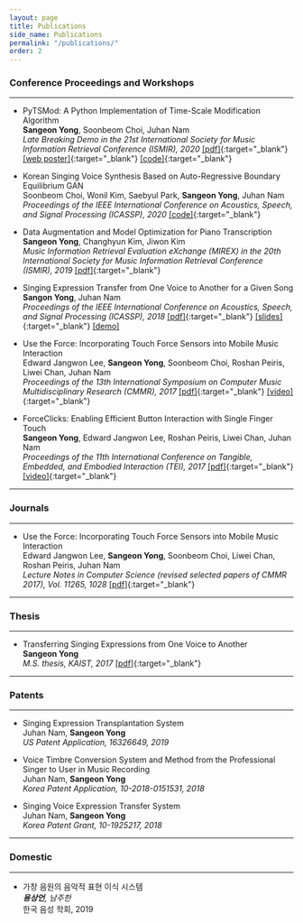 ```yaml
---
layout: page
title: Publications
side_name: Publications
permalink: "/publications/"
order: 2
---
```


### Conference Proceedings and Workshops

---

* PyTSMod: A Python Implementation of Time-Scale Modification Algorithm  
__Sangeon Yong__, Soonbeom Choi, Juhan Nam  
_Late Breaking Demo in the 21st International Society for Music Information Retrieval Conference (ISMIR), 2020_ [[pdf]](yong_ISMIR_LBD_2020.pdf){:target="_blank"} [[web poster]](https://seyong92.github.io/PyTSMod-ISMIR2020LBD){:target="_blank"} [[code]](https://github.com/KAIST-MACLab/PyTSMod){:target="_blank"}

* Korean Singing Voice Synthesis Based on Auto-Regressive Boundary Equilibrium GAN  
Soonbeom Choi, Wonil Kim, Saebyul Park, __Sangeon Yong__, Juhan Nam  
_Proceedings of the IEEE International Conference on Acoustics, Speech, and Signal Processing (ICASSP), 2020_ [[code]](https://github.com/SoonbeomChoi/BEGANSing){:target="_blank"}

* Data Augmentation and Model Optimization for Piano Transcription  
__Sangeon Yong__, Changhyun Kim, Jiwon Kim  
_Music Information Retrieval Evaluation eXchange (MIREX) in the 20th International Society for Music Information Retrieval Conference (ISMIR), 2019_ [[pdf]](yong_MIREX_2019.pdf){:target="_blank"}

* Singing Expression Transfer from One Voice to Another for a Given Song  
__Sangon Yong__, Juhan Nam  
_Proceedings of the IEEE International Conference on Acoustics, Speech, and Signal Processing (ICASSP), 2018_ [[pdf]](yong_ICASSP_2018.pdf){:target="_blank"} [[slides]](yong_ICASSP_2018_slides.pdf){:target="_blank"} [[demo]](../singing-expression-transfer/)

* Use the Force: Incorporating Touch Force Sensors into Mobile Music Interaction  
Edward Jangwon Lee, __Sangeon Yong__, Soonbeom Choi, Roshan Peiris, Liwei Chan, Juhan Nam  
_Proceedings of the 13th International Symposium on Computer Music Multidisciplinary Research (CMMR), 2017_ [[pdf]](yong_CMMR_2017.pdf){:target="_blank"} [[video]](https://youtu.be/quxAEBEp97Q){:target="_blank"}

* ForceClicks: Enabling Efficient Button Interaction with Single Finger Touch  
__Sangeon Yong__, Edward Jangwon Lee, Roshan Peiris, Liwei Chan, Juhan Nam  
_Proceedings of the 11th International Conference on Tangible, Embedded, and Embodied Interaction (TEI), 2017_ [[pdf]](yong_TEI_2017.pdf){:target="_blank"} [[video]](https://youtu.be/im5fEsX6yHE){:target="_blank"}

---

### Journals

---

* Use the Force: Incorporating Touch Force Sensors into Mobile Music Interaction  
Edward Jangwon Lee, __Sangeon Yong__, Soonbeom Choi, Liwei Chan, Roshan Peiris, Juhan Nam  
_Lecture Notes in Computer Science (revised selected papers of CMMR 2017), Vol. 11265, 1028_ [[pdf]](https://link.springer.com/chapter/10.1007/978-3-030-01692-0_38){:target="_blank"}

---

### Thesis

---

* Transferring Singing Expressions from One Voice to Another  
__Sangeon Yong__  
_M.S. thesis, KAIST, 2017_ [[pdf]](master-thesis.pdf){:target="_blank"}

---

### Patents

---

* Singing Expression Transplantation System  
Juhan Nam, __Sangeon Yong__  
_US Patent Application, 16326649, 2019_

* Voice Timbre Conversion System and Method from the Professional Singer to User in Music Recording  
Juhan Nam, __Sangeon Yong__  
_Korea Patent Application, 10-2018-0151531, 2018_

* Singing Voice Expression Transfer System  
Juhan Nam, __Sangeon Yong__  
_Korea Patent Grant, 10-1925217, 2018_

---

### Domestic

---

* 가창 음원의 음악적 표현 이식 시스템  
___용상언__, 남주한_  
한국 음성 학회, 2019
